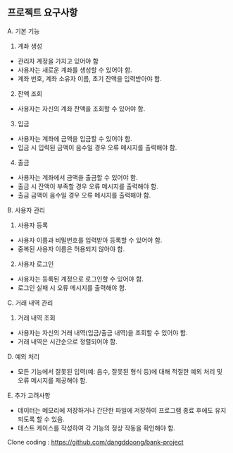 ## 프로젝트 요구사항
A. 기본 기능
1. 계좌 생성
  - 관리자 계정을 가지고 있어야 함
  - 사용자는 새로운 계좌를 생성할 수 있어야 함.
  - 계좌 번호, 계좌 소유자 이름, 초기 잔액을 입력받아야 함.
2. 잔액 조회
  - 사용자는 자신의 계좌 잔액을 조회할 수 있어야 함.
3. 입금
  - 사용자는 계좌에 금액을 입금할 수 있어야 함.
  - 입금 시 입력된 금액이 음수일 경우 오류 메시지를 출력해야 함.
4. 출금
  - 사용자는 계좌에서 금액을 출금할 수 있어야 함.
  - 출금 시 잔액이 부족할 경우 오류 메시지를 출력해야 함.
  - 출금 금액이 음수일 경우 오류 메시지를 출력해야 함.

B. 사용자 관리
1. 사용자 등록
  - 사용자 이름과 비밀번호를 입력받아 등록할 수 있어야 함.
  - 중복된 사용자 이름은 허용되지 않아야 함.
2. 사용자 로그인
  - 사용자는 등록된 계정으로 로그인할 수 있어야 함.
  - 로그인 실패 시 오류 메시지를 출력해야 함.

C. 거래 내역 관리
1. 거래 내역 조회
  - 사용자는 자신의 거래 내역(입금/출금 내역)을 조회할 수 있어야 함.
  - 거래 내역은 시간순으로 정렬되어야 함.

D. 예외 처리
  - 모든 기능에서 잘못된 입력(예: 음수, 잘못된 형식 등)에 대해 적절한 예외 처리 및 오류 메시지를 제공해야 함.

E. 추가 고려사항
  - 데이터는 메모리에 저장하거나 간단한 파일에 저장하여 프로그램 종료 후에도 유지되도록 할 수 있음.
  - 테스트 케이스를 작성하여 각 기능의 정상 작동을 확인해야 함.
  
Clone coding : https://github.com/dangddoong/bank-project
